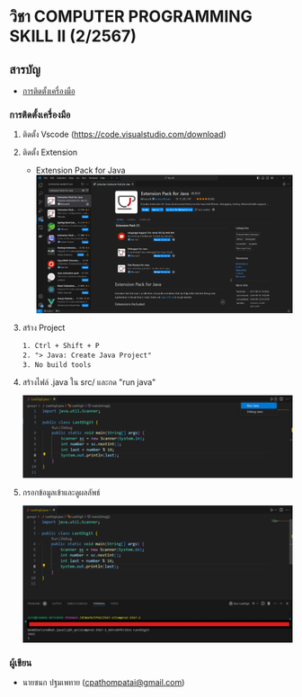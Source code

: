 # วิชา COMPUTER PROGRAMMING SKILL II (2/2567)

## สารบัญ

- [การติดตั้งเครื่องมือ](#การติดตั้งเครื่องมือ)

### การติดตั้งเครื่องมือ

1. ติดตั้ง Vscode (https://code.visualstudio.com/download)
1. ติดตั้ง Extension

    - Extension Pack for Java
        ![Extension Pack for Java](asset/extension_pack_for_java.png "Extension Pack for Java")

1. สร้าง Project

    ```txt
    1. Ctrl + Shift + P
    2. "> Java: Create Java Project"
    3. No build tools
    ```

1. สร้างไฟล์ .java ใน src/ และกด "run java"

    ![LastDigit Code](asset/last_digit_code.png "LastDigit Code")

1. กรอกข้อมูลเข้าและดูผลลัพธ์

    ![LastDigit Output](asset/last_digit_output.png "LastDigit Output")

### ผู้เขียน

- นายชนก ปฐมเพทาย (cpathompatai@gmail.com)
